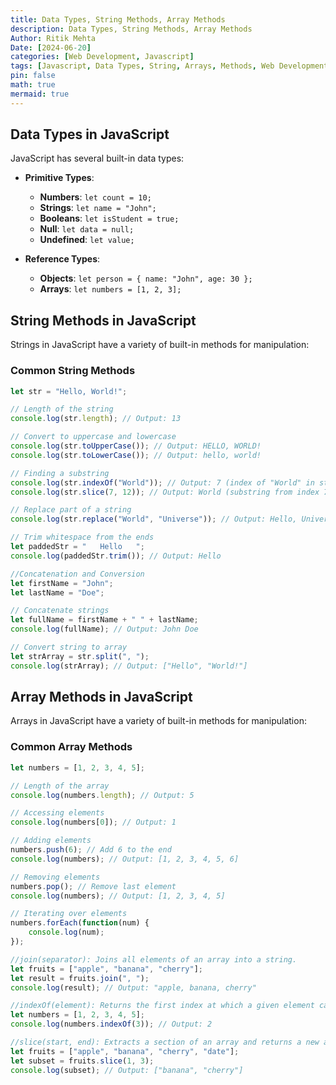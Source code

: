 ```yaml
---
title: Data Types, String Methods, Array Methods
description: Data Types, String Methods, Array Methods
Author: Ritik Mehta
Date: [2024-06-20]
categories: [Web Development, Javascript]
tags: [Javascript, Data Types, String, Arrays, Methods, Web Development]
pin: false
math: true
mermaid: true
---
```



## Data Types in JavaScript

JavaScript has several built-in data types:

- **Primitive Types**:
  - **Numbers**: `let count = 10;`
  - **Strings**: `let name = "John";`
  - **Booleans**: `let isStudent = true;`
  - **Null**: `let data = null;`
  - **Undefined**: `let value;`

- **Reference Types**:
  - **Objects**: `let person = { name: "John", age: 30 };`
  - **Arrays**: `let numbers = [1, 2, 3];`

## String Methods in JavaScript

Strings in JavaScript have a variety of built-in methods for manipulation:

### Common String Methods

```javascript
let str = "Hello, World!";

// Length of the string
console.log(str.length); // Output: 13

// Convert to uppercase and lowercase
console.log(str.toUpperCase()); // Output: HELLO, WORLD!
console.log(str.toLowerCase()); // Output: hello, world!

// Finding a substring
console.log(str.indexOf("World")); // Output: 7 (index of "World" in str)
console.log(str.slice(7, 12)); // Output: World (substring from index 7 to 12)

// Replace part of a string
console.log(str.replace("World", "Universe")); // Output: Hello, Universe!

// Trim whitespace from the ends
let paddedStr = "   Hello   ";
console.log(paddedStr.trim()); // Output: Hello

//Concatenation and Conversion
let firstName = "John";
let lastName = "Doe";

// Concatenate strings
let fullName = firstName + " " + lastName;
console.log(fullName); // Output: John Doe

// Convert string to array
let strArray = str.split(", ");
console.log(strArray); // Output: ["Hello", "World!"]
````
## Array Methods in JavaScript

Arrays in JavaScript have a variety of built-in methods for manipulation:

### Common Array Methods

````javascript
let numbers = [1, 2, 3, 4, 5];

// Length of the array
console.log(numbers.length); // Output: 5

// Accessing elements
console.log(numbers[0]); // Output: 1

// Adding elements
numbers.push(6); // Add 6 to the end
console.log(numbers); // Output: [1, 2, 3, 4, 5, 6]

// Removing elements
numbers.pop(); // Remove last element
console.log(numbers); // Output: [1, 2, 3, 4, 5]

// Iterating over elements
numbers.forEach(function(num) {
    console.log(num);
});

//join(separator): Joins all elements of an array into a string.
let fruits = ["apple", "banana", "cherry"];
let result = fruits.join(", ");
console.log(result); // Output: "apple, banana, cherry"

//indexOf(element): Returns the first index at which a given element can be found in the array, or -1 if it is not present.
let numbers = [1, 2, 3, 4, 5];
console.log(numbers.indexOf(3)); // Output: 2

//slice(start, end): Extracts a section of an array and returns a new array.
let fruits = ["apple", "banana", "cherry", "date"];
let subset = fruits.slice(1, 3);
console.log(subset); // Output: ["banana", "cherry"]




````